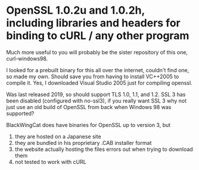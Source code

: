 # OpenSSL 1.0.2u and 1.0.2h, including libraries and headers for binding to cURL / any other program

Much more useful to you will probably be the sister repository of this one, curl-windows98.

I looked for a prebuilt binary for this all over the internet, couldn't find one, so made my own. Should save you from having to install VC++2005 to compile it.
Yes, I downloaded Visual Studio 2005 just for compiling openssl. 

Was last released 2019, so should support TLS 1.0, 1.1, and 1.2. SSL 3 has been disabled (configured with no-ssl3), if you really want SSL 3 why not
just use an old build of OpenSSL from back when Windows 98 was supported?

BlackWingCat does have binaries for OpenSSL up to version 3, but
1) they are hosted on a Japanese site
2) they are bundled in his proprietary .CAB installer format
3) the website actually hosting the files errors out when trying to download them
4) not tested to work with cURL
